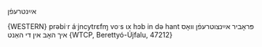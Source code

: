 אײַנטרעפֿן

{WESTERN}
prəbiˑr áˑjncytrɛfɱ voˑs ɩx hɔb in də hant פּראָביר אײַנצוטרעפֿן וואָס איך האָב אין די האַנט {WTCP, Berettyó-Újfalu, 47212}
